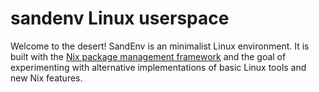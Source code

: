 # sandenv Linux userspace

Welcome to the desert! SandEnv is an minimalist Linux environment. It is built
with the [Nix package management framework] and the goal of experimenting with
alternative implementations of basic Linux tools and new Nix features.

[Nix package management framework]: https://nixos.org/
